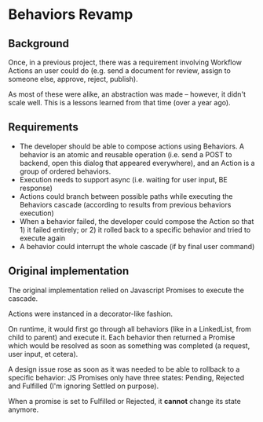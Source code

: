 # Behaviors Revamp

## Background

Once, in a previous project, there was a requirement involving Workflow Actions an user could do (e.g. send a document for review, assign to someone else, approve, reject, publish).

As most of these were alike, an abstraction was made – however, it didn't scale well. This is a lessons learned from that time (over a year ago).

## Requirements

* The developer should be able to compose actions using Behaviors. A behavior is an atomic and reusable operation (i.e. send a POST to backend, open this dialog that appeared everywhere), and an Action is a group of ordered behaviors.
* Execution needs to support async (i.e. waiting for user input, BE response)
* Actions could branch between possible paths while executing the Behaviors cascade (according to results from previous behaviors execution)
* When a behavior failed, the developer could compose the Action so that 1) it failed entirely; or 2) it rolled back to a specific behavior and tried to execute again
* A behavior could interrupt the whole cascade (if by final user command)

## Original implementation

The original implementation relied on Javascript Promises to execute the cascade.

Actions were instanced in a decorator-like fashion.

On runtime, it would first go through all behaviors (like in a LinkedList, from child to parent) and execute it. Each behavior then returned a Promise which would be resolved as soon as something was completed (a request, user input, et cetera).

A design issue rose as soon as it was needed to be able to rollback to a specific behavior: JS Promises only have three states: Pending, Rejected and Fulfilled (I'm ignoring Settled on purpose).

When a promise is set to Fulfilled or Rejected, it **cannot** change its state anymore.